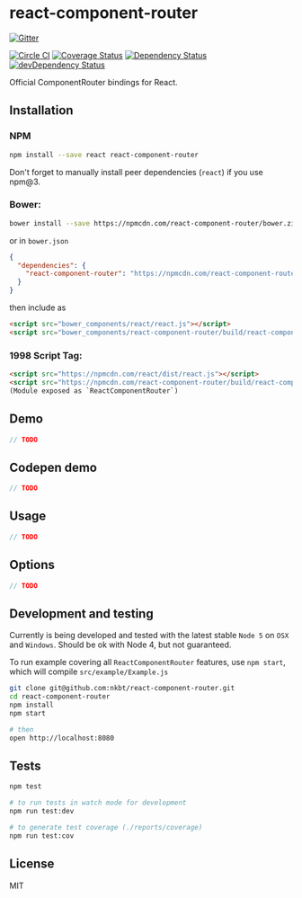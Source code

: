 # react-component-router

[![Gitter](https://badges.gitter.im/Join%20Chat.svg)](https://gitter.im/in-flux/help)

[![Circle CI](https://circleci.com/gh/in-flux/react-component-router.svg?style=svg)](https://circleci.com/gh/in-flux/react-component-router)
[![Coverage Status](https://coveralls.io/repos/in-flux/react-component-router/badge.svg?branch=master)](https://coveralls.io/r/in-flux/react-component-router?branch=master)
[![Dependency Status](https://david-dm.org/in-flux/react-component-router.svg)](https://david-dm.org/in-flux/react-component-router)
[![devDependency Status](https://david-dm.org/in-flux/react-component-router/dev-status.svg)](https://david-dm.org/in-flux/react-component-router#info=devDependencies)

Official ComponentRouter bindings for React.

## Installation

### NPM

```sh
npm install --save react react-component-router
```

Don't forget to manually install peer dependencies (`react`) if you use npm@3.


### Bower:
```sh
bower install --save https://npmcdn.com/react-component-router/bower.zip
```

or in `bower.json`

```json
{
  "dependencies": {
    "react-component-router": "https://npmcdn.com/react-component-router/bower.zip"
  }
}
```

then include as
```html
<script src="bower_components/react/react.js"></script>
<script src="bower_components/react-component-router/build/react-component-router.js"></script>
```


### 1998 Script Tag:
```html
<script src="https://npmcdn.com/react/dist/react.js"></script>
<script src="https://npmcdn.com/react-component-router/build/react-component-router.js"></script>
(Module exposed as `ReactComponentRouter`)
```


## Demo
```js
// TODO
```

## Codepen demo
```js
// TODO
```


## Usage
```js
// TODO
```

## Options
```js
// TODO
```


## Development and testing

Currently is being developed and tested with the latest stable `Node 5` on `OSX` and `Windows`.
Should be ok with Node 4, but not guaranteed.

To run example covering all `ReactComponentRouter` features, use `npm start`, which will compile `src/example/Example.js`

```bash
git clone git@github.com:nkbt/react-component-router.git
cd react-component-router
npm install
npm start

# then
open http://localhost:8080
```

## Tests

```bash
npm test

# to run tests in watch mode for development
npm run test:dev

# to generate test coverage (./reports/coverage)
npm run test:cov
```

## License

MIT
